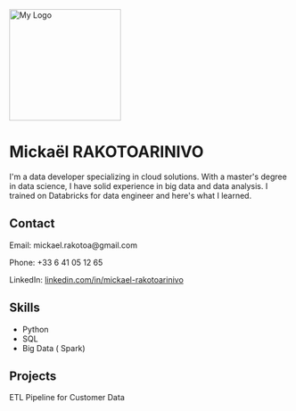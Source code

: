 <div>
    <img src="/images/PDP.png" alt="My Logo" width="200"> 
    <h1>Mickaël RAKOTOARINIVO</h1>
  <p>I'm a data developer specializing in cloud solutions. With a master's degree in data science, I have solid experience in big data and data analysis. I trained on Databricks for data engineer and here's what I learned.</p>
</div>
<body>
    <div class="container">
        <h2>Contact</h2>
        <p>Email: mickael.rakotoa@gmail.com</p>
        <p>Phone: +33 6 41 05 12 65</p>
        <p>LinkedIn: <a href="www.linkedin.com/in/mickael-rakotoarinivo">linkedin.com/in/mickael-rakotoarinivo</a></p>
        <h2>Skills</h2>
        <ul>
            <li>Python</li>
            <li>SQL</li>
            <li>Big Data ( Spark)</li>
        </ul>
        <h2>Projects</h2>
        <p>ETL Pipeline for Customer Data</p>
    </div>
</body>
</html>
